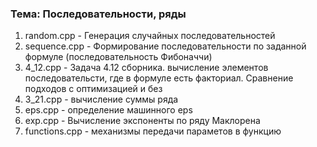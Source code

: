 ### Тема: Последовательности, ряды
1. random.cpp - Генерация случайных последовательностей
2. sequence.cpp - Формирование последовательности по заданной формуле (последовательность Фибоначчи)
3. 4_12.cpp - Задача 4.12 сборника. вычисление элементов последовательсти, где в формуле есть факториал. Сравнение подходов с оптимизацией и без
4. 3_21.cpp - вычисление суммы ряда
5. eps.cpp - определение машинного eps
6. exp.cpp - Вычисление экспоненты по ряду Маклорена
7. functions.cpp - механизмы передачи параметов в функцию
